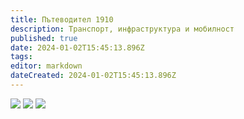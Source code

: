 ```yaml
---
title: Пътеводител 1910
description: Транспорт, инфраструктура и мобилност
published: true
date: 2024-01-02T15:45:13.896Z
tags: 
editor: markdown
dateCreated: 2024-01-02T15:45:13.896Z
---
```


<img src="https://drive.google.com/uc?id=1WgPoJpqjzYpDWQIJ8scFUX9B0lkX4sl4">
<img src="https://drive.google.com/uc?id=1WevK7XmSTO2HktOM34_EKRNSxiZc1y8r">
<img src="https://drive.google.com/uc?id=1xFf3XoofT_OzXUI0TKSiUbKJLUPx-2Yy">